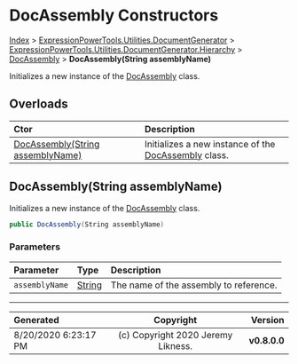 ﻿# DocAssembly Constructors

[Index](../index.md) > [ExpressionPowerTools.Utilities.DocumentGenerator](ExpressionPowerTools.Utilities.DocumentGenerator.a.md) > [ExpressionPowerTools.Utilities.DocumentGenerator.Hierarchy](ExpressionPowerTools.Utilities.DocumentGenerator.Hierarchy.n.md) > [DocAssembly](ExpressionPowerTools.Utilities.DocumentGenerator.Hierarchy.DocAssembly.cs.md) > **DocAssembly(String assemblyName)**

Initializes a new instance of the [DocAssembly](ExpressionPowerTools.Utilities.DocumentGenerator.Hierarchy.DocAssembly.cs.md) class.

## Overloads

| Ctor | Description |
| :-- | :-- |
| [DocAssembly(String assemblyName)](#docassemblystring-assemblyname) | Initializes a new instance of the [DocAssembly](ExpressionPowerTools.Utilities.DocumentGenerator.Hierarchy.DocAssembly.cs.md) class. |

## DocAssembly(String assemblyName)

Initializes a new instance of the [DocAssembly](ExpressionPowerTools.Utilities.DocumentGenerator.Hierarchy.DocAssembly.cs.md) class.

```csharp
public DocAssembly(String assemblyName)
```

### Parameters

| Parameter | Type | Description |
| :-- | :-- | :-- |
| `assemblyName` | [String](https://docs.microsoft.com/dotnet/api/system.string) | The name of the assembly to reference. |



---

| Generated | Copyright | Version |
| :-- | :-: | --: |
| 8/20/2020 6:23:17 PM | (c) Copyright 2020 Jeremy Likness. | **v0.8.0.0** |
